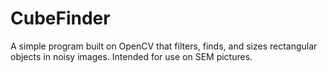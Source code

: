 # CubeFinder
A simple program built on OpenCV that filters, finds, and sizes rectangular objects in noisy images. Intended for use on SEM pictures.
